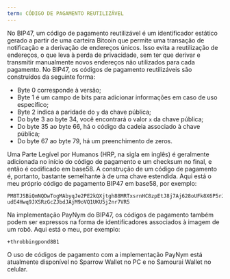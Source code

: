 ```yaml
---
term: CÓDIGO DE PAGAMENTO REUTILIZÁVEL
---
```


No BIP47, um código de pagamento reutilizável é um identificador estático gerado a partir de uma carteira Bitcoin que permite uma transação de notificação e a derivação de endereços únicos. Isso evita a reutilização de endereços, o que leva à perda de privacidade, sem ter que derivar e transmitir manualmente novos endereços não utilizados para cada pagamento. No BIP47, os códigos de pagamento reutilizáveis são construídos da seguinte forma:
* Byte 0 corresponde à versão;
* Byte 1 é um campo de bits para adicionar informações em caso de uso específico;
* Byte 2 indica a paridade do `y` da chave pública;
* Do byte 3 ao byte 34, você encontrará o valor `x` da chave pública;
* Do byte 35 ao byte 66, há o código da cadeia associado à chave pública;
* Do byte 67 ao byte 79, há um preenchimento de zeros.

Uma Parte Legível por Humanos (HRP, na sigla em inglês) é geralmente adicionada no início do código de pagamento e um checksum no final, e então é codificado em base58. A construção de um código de pagamento é, portanto, bastante semelhante à de uma chave estendida. Aqui está o meu próprio código de pagamento BIP47 em base58, por exemplo:

```text
PM8TJSBiQmNQDwTogMAbyqJe2PE2kQXjtgh88MRTxsrnHC8zpEtJ8j7Aj628oUFk8X6P5rJ7P5qD
udE4Hwq9JXSRzGcZJbdJAjM9oVQ1UKU5j2nr7VR5
```

Na implementação PayNym do BIP47, os códigos de pagamento também podem ser expressos na forma de identificadores associados à imagem de um robô. Aqui está o meu, por exemplo:

```text
+throbbingpond8B1
```

O uso de códigos de pagamento com a implementação PayNym está atualmente disponível no Sparrow Wallet no PC e no Samourai Wallet no celular.
